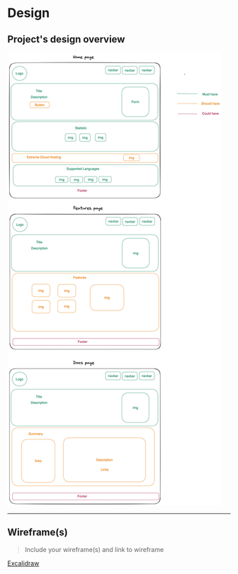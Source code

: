 # Design

## Project's design overview

![Home](../public/img/design1.png)

---

## Wireframe(s)

> Include your wireframe(s) and link to wireframe

[Excalidraw](https://excalidraw.com/#room=579bbb4377e559a99f7f,k_Apn3T_R9-FO_WDTV8BhQ)
